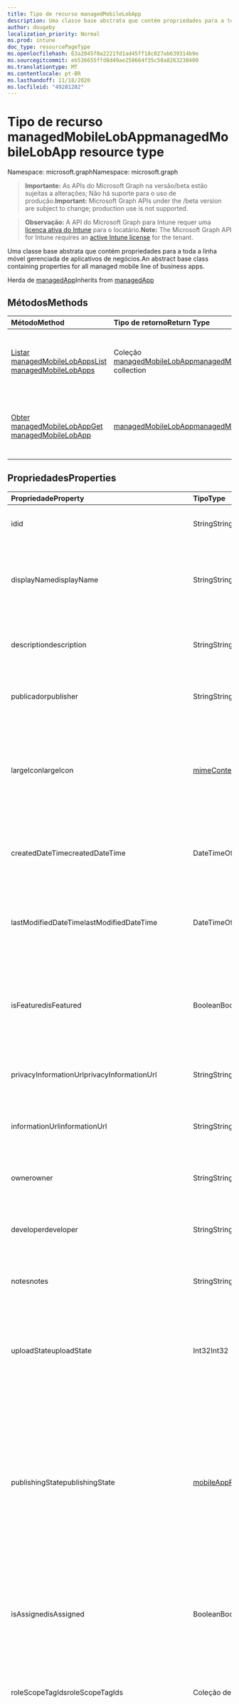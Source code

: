 ```yaml
---
title: Tipo de recurso managedMobileLobApp
description: Uma classe base abstrata que contém propriedades para a toda a linha móvel gerenciada de aplicativos de negócios.
author: dougeby
localization_priority: Normal
ms.prod: intune
doc_type: resourcePageType
ms.openlocfilehash: 63a2045f0a2221fd1ad45ff18c027ab639314b9e
ms.sourcegitcommit: eb536655ffd8d49ae258664f35c50a8263238400
ms.translationtype: MT
ms.contentlocale: pt-BR
ms.lasthandoff: 11/18/2020
ms.locfileid: "49281282"
---
```

# <a name="managedmobilelobapp-resource-type"></a><span data-ttu-id="5aced-103">Tipo de recurso managedMobileLobApp</span><span class="sxs-lookup"><span data-stu-id="5aced-103">managedMobileLobApp resource type</span></span>

<span data-ttu-id="5aced-104">Namespace: microsoft.graph</span><span class="sxs-lookup"><span data-stu-id="5aced-104">Namespace: microsoft.graph</span></span>

> <span data-ttu-id="5aced-105">**Importante:** As APIs do Microsoft Graph na versão/beta estão sujeitas a alterações; Não há suporte para o uso de produção.</span><span class="sxs-lookup"><span data-stu-id="5aced-105">**Important:** Microsoft Graph APIs under the /beta version are subject to change; production use is not supported.</span></span>

> <span data-ttu-id="5aced-106">**Observação:** A API do Microsoft Graph para Intune requer uma [licença ativa do Intune](https://go.microsoft.com/fwlink/?linkid=839381) para o locatário.</span><span class="sxs-lookup"><span data-stu-id="5aced-106">**Note:** The Microsoft Graph API for Intune requires an [active Intune license](https://go.microsoft.com/fwlink/?linkid=839381) for the tenant.</span></span>

<span data-ttu-id="5aced-107">Uma classe base abstrata que contém propriedades para a toda a linha móvel gerenciada de aplicativos de negócios.</span><span class="sxs-lookup"><span data-stu-id="5aced-107">An abstract base class containing properties for all managed mobile line of business apps.</span></span>


<span data-ttu-id="5aced-108">Herda de [managedApp](../resources/intune-apps-managedapp.md)</span><span class="sxs-lookup"><span data-stu-id="5aced-108">Inherits from [managedApp](../resources/intune-apps-managedapp.md)</span></span>

## <a name="methods"></a><span data-ttu-id="5aced-109">Métodos</span><span class="sxs-lookup"><span data-stu-id="5aced-109">Methods</span></span>
|<span data-ttu-id="5aced-110">Método</span><span class="sxs-lookup"><span data-stu-id="5aced-110">Method</span></span>|<span data-ttu-id="5aced-111">Tipo de retorno</span><span class="sxs-lookup"><span data-stu-id="5aced-111">Return Type</span></span>|<span data-ttu-id="5aced-112">Descrição</span><span class="sxs-lookup"><span data-stu-id="5aced-112">Description</span></span>|
|:---|:---|:---|
|[<span data-ttu-id="5aced-113">Listar managedMobileLobApps</span><span class="sxs-lookup"><span data-stu-id="5aced-113">List managedMobileLobApps</span></span>](../api/intune-apps-managedmobilelobapp-list.md)|<span data-ttu-id="5aced-114">Coleção [managedMobileLobApp](../resources/intune-apps-managedmobilelobapp.md)</span><span class="sxs-lookup"><span data-stu-id="5aced-114">[managedMobileLobApp](../resources/intune-apps-managedmobilelobapp.md) collection</span></span>|<span data-ttu-id="5aced-115">Lista propriedades e relações dos objetos [managedMobileLobApp](../resources/intune-apps-managedmobilelobapp.md).</span><span class="sxs-lookup"><span data-stu-id="5aced-115">List properties and relationships of the [managedMobileLobApp](../resources/intune-apps-managedmobilelobapp.md) objects.</span></span>|
|[<span data-ttu-id="5aced-116">Obter managedMobileLobApp</span><span class="sxs-lookup"><span data-stu-id="5aced-116">Get managedMobileLobApp</span></span>](../api/intune-apps-managedmobilelobapp-get.md)|[<span data-ttu-id="5aced-117">managedMobileLobApp</span><span class="sxs-lookup"><span data-stu-id="5aced-117">managedMobileLobApp</span></span>](../resources/intune-apps-managedmobilelobapp.md)|<span data-ttu-id="5aced-118">Propriedades de leitura e relações do objeto [managedMobileLobApp](../resources/intune-apps-managedmobilelobapp.md).</span><span class="sxs-lookup"><span data-stu-id="5aced-118">Read properties and relationships of the [managedMobileLobApp](../resources/intune-apps-managedmobilelobapp.md) object.</span></span>|

## <a name="properties"></a><span data-ttu-id="5aced-119">Propriedades</span><span class="sxs-lookup"><span data-stu-id="5aced-119">Properties</span></span>
|<span data-ttu-id="5aced-120">Propriedade</span><span class="sxs-lookup"><span data-stu-id="5aced-120">Property</span></span>|<span data-ttu-id="5aced-121">Tipo</span><span class="sxs-lookup"><span data-stu-id="5aced-121">Type</span></span>|<span data-ttu-id="5aced-122">Descrição</span><span class="sxs-lookup"><span data-stu-id="5aced-122">Description</span></span>|
|:---|:---|:---|
|<span data-ttu-id="5aced-123">id</span><span class="sxs-lookup"><span data-stu-id="5aced-123">id</span></span>|<span data-ttu-id="5aced-124">String</span><span class="sxs-lookup"><span data-stu-id="5aced-124">String</span></span>|<span data-ttu-id="5aced-125">Chave da entidade.</span><span class="sxs-lookup"><span data-stu-id="5aced-125">Key of the entity.</span></span> <span data-ttu-id="5aced-126">Herdado de [mobileApp](../resources/intune-shared-mobileapp.md)</span><span class="sxs-lookup"><span data-stu-id="5aced-126">Inherited from [mobileApp](../resources/intune-shared-mobileapp.md)</span></span>|
|<span data-ttu-id="5aced-127">displayName</span><span class="sxs-lookup"><span data-stu-id="5aced-127">displayName</span></span>|<span data-ttu-id="5aced-128">String</span><span class="sxs-lookup"><span data-stu-id="5aced-128">String</span></span>|<span data-ttu-id="5aced-129">O título do aplicativo importado ou definido pelo administrador.</span><span class="sxs-lookup"><span data-stu-id="5aced-129">The admin provided or imported title of the app.</span></span> <span data-ttu-id="5aced-130">Herdado de [mobileApp](../resources/intune-shared-mobileapp.md)</span><span class="sxs-lookup"><span data-stu-id="5aced-130">Inherited from [mobileApp](../resources/intune-shared-mobileapp.md)</span></span>|
|<span data-ttu-id="5aced-131">description</span><span class="sxs-lookup"><span data-stu-id="5aced-131">description</span></span>|<span data-ttu-id="5aced-132">String</span><span class="sxs-lookup"><span data-stu-id="5aced-132">String</span></span>|<span data-ttu-id="5aced-133">A descrição do aplicativo.</span><span class="sxs-lookup"><span data-stu-id="5aced-133">The description of the app.</span></span> <span data-ttu-id="5aced-134">Herdado de [mobileApp](../resources/intune-shared-mobileapp.md)</span><span class="sxs-lookup"><span data-stu-id="5aced-134">Inherited from [mobileApp](../resources/intune-shared-mobileapp.md)</span></span>|
|<span data-ttu-id="5aced-135">publicador</span><span class="sxs-lookup"><span data-stu-id="5aced-135">publisher</span></span>|<span data-ttu-id="5aced-136">String</span><span class="sxs-lookup"><span data-stu-id="5aced-136">String</span></span>|<span data-ttu-id="5aced-137">O publicador do aplicativo.</span><span class="sxs-lookup"><span data-stu-id="5aced-137">The publisher of the app.</span></span> <span data-ttu-id="5aced-138">Herdado de [mobileApp](../resources/intune-shared-mobileapp.md)</span><span class="sxs-lookup"><span data-stu-id="5aced-138">Inherited from [mobileApp](../resources/intune-shared-mobileapp.md)</span></span>|
|<span data-ttu-id="5aced-139">largeIcon</span><span class="sxs-lookup"><span data-stu-id="5aced-139">largeIcon</span></span>|[<span data-ttu-id="5aced-140">mimeContent</span><span class="sxs-lookup"><span data-stu-id="5aced-140">mimeContent</span></span>](../resources/intune-shared-mimecontent.md)|<span data-ttu-id="5aced-141">O ícone grande, a ser exibido nos detalhes do aplicativo e usado para o carregamento do ícone.</span><span class="sxs-lookup"><span data-stu-id="5aced-141">The large icon, to be displayed in the app details and used for upload of the icon.</span></span> <span data-ttu-id="5aced-142">Herdado de [mobileApp](../resources/intune-shared-mobileapp.md)</span><span class="sxs-lookup"><span data-stu-id="5aced-142">Inherited from [mobileApp](../resources/intune-shared-mobileapp.md)</span></span>|
|<span data-ttu-id="5aced-143">createdDateTime</span><span class="sxs-lookup"><span data-stu-id="5aced-143">createdDateTime</span></span>|<span data-ttu-id="5aced-144">DateTimeOffset</span><span class="sxs-lookup"><span data-stu-id="5aced-144">DateTimeOffset</span></span>|<span data-ttu-id="5aced-145">A data e a hora da criação do aplicativo.</span><span class="sxs-lookup"><span data-stu-id="5aced-145">The date and time the app was created.</span></span> <span data-ttu-id="5aced-146">Herdado de [mobileApp](../resources/intune-shared-mobileapp.md)</span><span class="sxs-lookup"><span data-stu-id="5aced-146">Inherited from [mobileApp](../resources/intune-shared-mobileapp.md)</span></span>|
|<span data-ttu-id="5aced-147">lastModifiedDateTime</span><span class="sxs-lookup"><span data-stu-id="5aced-147">lastModifiedDateTime</span></span>|<span data-ttu-id="5aced-148">DateTimeOffset</span><span class="sxs-lookup"><span data-stu-id="5aced-148">DateTimeOffset</span></span>|<span data-ttu-id="5aced-149">A data e a hora que o aplicativo foi modificado pela última vez.</span><span class="sxs-lookup"><span data-stu-id="5aced-149">The date and time the app was last modified.</span></span> <span data-ttu-id="5aced-150">Herdado de [mobileApp](../resources/intune-shared-mobileapp.md)</span><span class="sxs-lookup"><span data-stu-id="5aced-150">Inherited from [mobileApp](../resources/intune-shared-mobileapp.md)</span></span>|
|<span data-ttu-id="5aced-151">isFeatured</span><span class="sxs-lookup"><span data-stu-id="5aced-151">isFeatured</span></span>|<span data-ttu-id="5aced-152">Boolean</span><span class="sxs-lookup"><span data-stu-id="5aced-152">Boolean</span></span>|<span data-ttu-id="5aced-153">O valor que indica se o aplicativo está marcado como em destaque pelo administrador. Herdado de [mobileApp](../resources/intune-shared-mobileapp.md)</span><span class="sxs-lookup"><span data-stu-id="5aced-153">The value indicating whether the app is marked as featured by the admin. Inherited from [mobileApp](../resources/intune-shared-mobileapp.md)</span></span>|
|<span data-ttu-id="5aced-154">privacyInformationUrl</span><span class="sxs-lookup"><span data-stu-id="5aced-154">privacyInformationUrl</span></span>|<span data-ttu-id="5aced-155">String</span><span class="sxs-lookup"><span data-stu-id="5aced-155">String</span></span>|<span data-ttu-id="5aced-156">A URL da declaração de privacidade.</span><span class="sxs-lookup"><span data-stu-id="5aced-156">The privacy statement Url.</span></span> <span data-ttu-id="5aced-157">Herdado de [mobileApp](../resources/intune-shared-mobileapp.md)</span><span class="sxs-lookup"><span data-stu-id="5aced-157">Inherited from [mobileApp](../resources/intune-shared-mobileapp.md)</span></span>|
|<span data-ttu-id="5aced-158">informationUrl</span><span class="sxs-lookup"><span data-stu-id="5aced-158">informationUrl</span></span>|<span data-ttu-id="5aced-159">String</span><span class="sxs-lookup"><span data-stu-id="5aced-159">String</span></span>|<span data-ttu-id="5aced-160">A URL de informações adicionais.</span><span class="sxs-lookup"><span data-stu-id="5aced-160">The more information Url.</span></span> <span data-ttu-id="5aced-161">Herdado de [mobileApp](../resources/intune-shared-mobileapp.md)</span><span class="sxs-lookup"><span data-stu-id="5aced-161">Inherited from [mobileApp](../resources/intune-shared-mobileapp.md)</span></span>|
|<span data-ttu-id="5aced-162">owner</span><span class="sxs-lookup"><span data-stu-id="5aced-162">owner</span></span>|<span data-ttu-id="5aced-163">String</span><span class="sxs-lookup"><span data-stu-id="5aced-163">String</span></span>|<span data-ttu-id="5aced-164">O proprietário do conteúdo.</span><span class="sxs-lookup"><span data-stu-id="5aced-164">The owner of the app.</span></span> <span data-ttu-id="5aced-165">Herdado de [mobileApp](../resources/intune-shared-mobileapp.md)</span><span class="sxs-lookup"><span data-stu-id="5aced-165">Inherited from [mobileApp](../resources/intune-shared-mobileapp.md)</span></span>|
|<span data-ttu-id="5aced-166">developer</span><span class="sxs-lookup"><span data-stu-id="5aced-166">developer</span></span>|<span data-ttu-id="5aced-167">String</span><span class="sxs-lookup"><span data-stu-id="5aced-167">String</span></span>|<span data-ttu-id="5aced-168">O desenvolvedor do aplicativo.</span><span class="sxs-lookup"><span data-stu-id="5aced-168">The developer of the app.</span></span> <span data-ttu-id="5aced-169">Herdado de [mobileApp](../resources/intune-shared-mobileapp.md)</span><span class="sxs-lookup"><span data-stu-id="5aced-169">Inherited from [mobileApp](../resources/intune-shared-mobileapp.md)</span></span>|
|<span data-ttu-id="5aced-170">notes</span><span class="sxs-lookup"><span data-stu-id="5aced-170">notes</span></span>|<span data-ttu-id="5aced-171">String</span><span class="sxs-lookup"><span data-stu-id="5aced-171">String</span></span>|<span data-ttu-id="5aced-172">Anotações do aplicativo.</span><span class="sxs-lookup"><span data-stu-id="5aced-172">Notes for the app.</span></span> <span data-ttu-id="5aced-173">Herdado de [mobileApp](../resources/intune-shared-mobileapp.md)</span><span class="sxs-lookup"><span data-stu-id="5aced-173">Inherited from [mobileApp](../resources/intune-shared-mobileapp.md)</span></span>|
|<span data-ttu-id="5aced-174">uploadState</span><span class="sxs-lookup"><span data-stu-id="5aced-174">uploadState</span></span>|<span data-ttu-id="5aced-175">Int32</span><span class="sxs-lookup"><span data-stu-id="5aced-175">Int32</span></span>|<span data-ttu-id="5aced-176">O estado de upload.</span><span class="sxs-lookup"><span data-stu-id="5aced-176">The upload state.</span></span> <span data-ttu-id="5aced-177">Os valores possíveis são: 0- `Not Ready` , 1- `Ready` , 2- `Processing` .</span><span class="sxs-lookup"><span data-stu-id="5aced-177">Possible values are: 0 - `Not Ready`, 1 - `Ready`, 2 - `Processing`.</span></span> <span data-ttu-id="5aced-178">Herdado de [mobileApp](../resources/intune-shared-mobileapp.md)</span><span class="sxs-lookup"><span data-stu-id="5aced-178">Inherited from [mobileApp](../resources/intune-shared-mobileapp.md)</span></span>|
|<span data-ttu-id="5aced-179">publishingState</span><span class="sxs-lookup"><span data-stu-id="5aced-179">publishingState</span></span>|[<span data-ttu-id="5aced-180">mobileAppPublishingState</span><span class="sxs-lookup"><span data-stu-id="5aced-180">mobileAppPublishingState</span></span>](../resources/intune-apps-mobileapppublishingstate.md)|<span data-ttu-id="5aced-181">O estado de publicação do aplicativo.</span><span class="sxs-lookup"><span data-stu-id="5aced-181">The publishing state for the app.</span></span> <span data-ttu-id="5aced-182">O aplicativo não pode ser assinado, a menos que ele seja publicado.</span><span class="sxs-lookup"><span data-stu-id="5aced-182">The app cannot be assigned unless the app is published.</span></span> <span data-ttu-id="5aced-183">Herdado de [mobileApp](../resources/intune-shared-mobileapp.md).</span><span class="sxs-lookup"><span data-stu-id="5aced-183">Inherited from [mobileApp](../resources/intune-shared-mobileapp.md).</span></span> <span data-ttu-id="5aced-184">Os valores possíveis são: `notPublished`, `processing`, `published`.</span><span class="sxs-lookup"><span data-stu-id="5aced-184">Possible values are: `notPublished`, `processing`, `published`.</span></span>|
|<span data-ttu-id="5aced-185">isAssigned</span><span class="sxs-lookup"><span data-stu-id="5aced-185">isAssigned</span></span>|<span data-ttu-id="5aced-186">Boolean</span><span class="sxs-lookup"><span data-stu-id="5aced-186">Boolean</span></span>|<span data-ttu-id="5aced-187">O valor que indica se o aplicativo é atribuído a pelo menos um grupo.</span><span class="sxs-lookup"><span data-stu-id="5aced-187">The value indicating whether the app is assigned to at least one group.</span></span> <span data-ttu-id="5aced-188">Herdado de [mobileApp](../resources/intune-shared-mobileapp.md)</span><span class="sxs-lookup"><span data-stu-id="5aced-188">Inherited from [mobileApp](../resources/intune-shared-mobileapp.md)</span></span>|
|<span data-ttu-id="5aced-189">roleScopeTagIds</span><span class="sxs-lookup"><span data-stu-id="5aced-189">roleScopeTagIds</span></span>|<span data-ttu-id="5aced-190">Coleção de cadeias de caracteres</span><span class="sxs-lookup"><span data-stu-id="5aced-190">String collection</span></span>|<span data-ttu-id="5aced-191">Lista de IDs de marca de escopo para este aplicativo móvel.</span><span class="sxs-lookup"><span data-stu-id="5aced-191">List of scope tag ids for this mobile app.</span></span> <span data-ttu-id="5aced-192">Herdado de [mobileApp](../resources/intune-shared-mobileapp.md)</span><span class="sxs-lookup"><span data-stu-id="5aced-192">Inherited from [mobileApp](../resources/intune-shared-mobileapp.md)</span></span>|
|<span data-ttu-id="5aced-193">dependentAppCount</span><span class="sxs-lookup"><span data-stu-id="5aced-193">dependentAppCount</span></span>|<span data-ttu-id="5aced-194">Int32</span><span class="sxs-lookup"><span data-stu-id="5aced-194">Int32</span></span>|<span data-ttu-id="5aced-195">O número total de dependências do aplicativo filho.</span><span class="sxs-lookup"><span data-stu-id="5aced-195">The total number of dependencies the child app has.</span></span> <span data-ttu-id="5aced-196">Herdado de [mobileApp](../resources/intune-shared-mobileapp.md)</span><span class="sxs-lookup"><span data-stu-id="5aced-196">Inherited from [mobileApp](../resources/intune-shared-mobileapp.md)</span></span>|
|<span data-ttu-id="5aced-197">supersedingAppCount</span><span class="sxs-lookup"><span data-stu-id="5aced-197">supersedingAppCount</span></span>|<span data-ttu-id="5aced-198">Int32</span><span class="sxs-lookup"><span data-stu-id="5aced-198">Int32</span></span>|<span data-ttu-id="5aced-199">O número total de aplicativos que este aplicativo substitui direta ou indiretamente.</span><span class="sxs-lookup"><span data-stu-id="5aced-199">The total number of apps this app directly or indirectly supersedes.</span></span> <span data-ttu-id="5aced-200">Herdado de [mobileApp](../resources/intune-shared-mobileapp.md)</span><span class="sxs-lookup"><span data-stu-id="5aced-200">Inherited from [mobileApp](../resources/intune-shared-mobileapp.md)</span></span>|
|<span data-ttu-id="5aced-201">supersededAppCount</span><span class="sxs-lookup"><span data-stu-id="5aced-201">supersededAppCount</span></span>|<span data-ttu-id="5aced-202">Int32</span><span class="sxs-lookup"><span data-stu-id="5aced-202">Int32</span></span>|<span data-ttu-id="5aced-203">O número total de aplicativos que este aplicativo está substituindo direta ou indiretamente por.</span><span class="sxs-lookup"><span data-stu-id="5aced-203">The total number of apps this app is directly or indirectly superseded by.</span></span> <span data-ttu-id="5aced-204">Herdado de [mobileApp](../resources/intune-shared-mobileapp.md)</span><span class="sxs-lookup"><span data-stu-id="5aced-204">Inherited from [mobileApp](../resources/intune-shared-mobileapp.md)</span></span>|
|<span data-ttu-id="5aced-205">appAvailability</span><span class="sxs-lookup"><span data-stu-id="5aced-205">appAvailability</span></span>|[<span data-ttu-id="5aced-206">managedAppAvailability</span><span class="sxs-lookup"><span data-stu-id="5aced-206">managedAppAvailability</span></span>](../resources/intune-apps-managedappavailability.md)|<span data-ttu-id="5aced-207">A disponibilidade do Aplicativo.</span><span class="sxs-lookup"><span data-stu-id="5aced-207">The Application's availability.</span></span> <span data-ttu-id="5aced-208">Herdado de [managedApp](../resources/intune-apps-managedapp.md).</span><span class="sxs-lookup"><span data-stu-id="5aced-208">Inherited from [managedApp](../resources/intune-apps-managedapp.md).</span></span> <span data-ttu-id="5aced-209">Os valores possíveis são: `global`, `lineOfBusiness`.</span><span class="sxs-lookup"><span data-stu-id="5aced-209">Possible values are: `global`, `lineOfBusiness`.</span></span>|
|<span data-ttu-id="5aced-210">version</span><span class="sxs-lookup"><span data-stu-id="5aced-210">version</span></span>|<span data-ttu-id="5aced-211">String</span><span class="sxs-lookup"><span data-stu-id="5aced-211">String</span></span>|<span data-ttu-id="5aced-212">A versão do Aplicativo.</span><span class="sxs-lookup"><span data-stu-id="5aced-212">The Application's version.</span></span> <span data-ttu-id="5aced-213">Herdado de [managedApp](../resources/intune-apps-managedapp.md)</span><span class="sxs-lookup"><span data-stu-id="5aced-213">Inherited from [managedApp](../resources/intune-apps-managedapp.md)</span></span>|
|<span data-ttu-id="5aced-214">committedContentVersion</span><span class="sxs-lookup"><span data-stu-id="5aced-214">committedContentVersion</span></span>|<span data-ttu-id="5aced-215">String</span><span class="sxs-lookup"><span data-stu-id="5aced-215">String</span></span>|<span data-ttu-id="5aced-216">A versão do conteúdo interno confirmado.</span><span class="sxs-lookup"><span data-stu-id="5aced-216">The internal committed content version.</span></span>|
|<span data-ttu-id="5aced-217">fileName</span><span class="sxs-lookup"><span data-stu-id="5aced-217">fileName</span></span>|<span data-ttu-id="5aced-218">String</span><span class="sxs-lookup"><span data-stu-id="5aced-218">String</span></span>|<span data-ttu-id="5aced-219">O nome do arquivo do aplicativo Lob principal.</span><span class="sxs-lookup"><span data-stu-id="5aced-219">The name of the main Lob application file.</span></span>|
|<span data-ttu-id="5aced-220">size</span><span class="sxs-lookup"><span data-stu-id="5aced-220">size</span></span>|<span data-ttu-id="5aced-221">Int64</span><span class="sxs-lookup"><span data-stu-id="5aced-221">Int64</span></span>|<span data-ttu-id="5aced-222">O tamanho total, incluindo todos os arquivos carregados.</span><span class="sxs-lookup"><span data-stu-id="5aced-222">The total size, including all uploaded files.</span></span>|

## <a name="relationships"></a><span data-ttu-id="5aced-223">Relações</span><span class="sxs-lookup"><span data-stu-id="5aced-223">Relationships</span></span>
|<span data-ttu-id="5aced-224">Relação</span><span class="sxs-lookup"><span data-stu-id="5aced-224">Relationship</span></span>|<span data-ttu-id="5aced-225">Tipo</span><span class="sxs-lookup"><span data-stu-id="5aced-225">Type</span></span>|<span data-ttu-id="5aced-226">Descrição</span><span class="sxs-lookup"><span data-stu-id="5aced-226">Description</span></span>|
|:---|:---|:---|
|<span data-ttu-id="5aced-227">categories</span><span class="sxs-lookup"><span data-stu-id="5aced-227">categories</span></span>|<span data-ttu-id="5aced-228">Coleção [mobileAppCategory](../resources/intune-apps-mobileappcategory.md)</span><span class="sxs-lookup"><span data-stu-id="5aced-228">[mobileAppCategory](../resources/intune-apps-mobileappcategory.md) collection</span></span>|<span data-ttu-id="5aced-229">A lista de categorias para este aplicativo.</span><span class="sxs-lookup"><span data-stu-id="5aced-229">The list of categories for this app.</span></span> <span data-ttu-id="5aced-230">Herdado de [mobileApp](../resources/intune-shared-mobileapp.md)</span><span class="sxs-lookup"><span data-stu-id="5aced-230">Inherited from [mobileApp](../resources/intune-shared-mobileapp.md)</span></span>|
|<span data-ttu-id="5aced-231">assignments</span><span class="sxs-lookup"><span data-stu-id="5aced-231">assignments</span></span>|<span data-ttu-id="5aced-232">Coleção [mobileAppAssignment](../resources/intune-apps-mobileappassignment.md)</span><span class="sxs-lookup"><span data-stu-id="5aced-232">[mobileAppAssignment](../resources/intune-apps-mobileappassignment.md) collection</span></span>|<span data-ttu-id="5aced-233">A lista de atribuições de grupo para esse aplicativo móvel.</span><span class="sxs-lookup"><span data-stu-id="5aced-233">The list of group assignments for this mobile app.</span></span> <span data-ttu-id="5aced-234">Herdado de [mobileApp](../resources/intune-shared-mobileapp.md)</span><span class="sxs-lookup"><span data-stu-id="5aced-234">Inherited from [mobileApp](../resources/intune-shared-mobileapp.md)</span></span>|
|<span data-ttu-id="5aced-235">installSummary</span><span class="sxs-lookup"><span data-stu-id="5aced-235">installSummary</span></span>|[<span data-ttu-id="5aced-236">mobileAppInstallSummary</span><span class="sxs-lookup"><span data-stu-id="5aced-236">mobileAppInstallSummary</span></span>](../resources/intune-apps-mobileappinstallsummary.md)|<span data-ttu-id="5aced-237">Resumo de instalação do aplicativo móvel.</span><span class="sxs-lookup"><span data-stu-id="5aced-237">Mobile App Install Summary.</span></span> <span data-ttu-id="5aced-238">Herdado de [mobileApp](../resources/intune-shared-mobileapp.md)</span><span class="sxs-lookup"><span data-stu-id="5aced-238">Inherited from [mobileApp](../resources/intune-shared-mobileapp.md)</span></span>|
|<span data-ttu-id="5aced-239">deviceStatuses</span><span class="sxs-lookup"><span data-stu-id="5aced-239">deviceStatuses</span></span>|<span data-ttu-id="5aced-240">coleção [mobileAppInstallStatus](../resources/intune-apps-mobileappinstallstatus.md)</span><span class="sxs-lookup"><span data-stu-id="5aced-240">[mobileAppInstallStatus](../resources/intune-apps-mobileappinstallstatus.md) collection</span></span>|<span data-ttu-id="5aced-241">A lista de Estados de instalação para este aplicativo móvel.</span><span class="sxs-lookup"><span data-stu-id="5aced-241">The list of installation states for this mobile app.</span></span> <span data-ttu-id="5aced-242">Herdado de [mobileApp](../resources/intune-shared-mobileapp.md)</span><span class="sxs-lookup"><span data-stu-id="5aced-242">Inherited from [mobileApp](../resources/intune-shared-mobileapp.md)</span></span>|
|<span data-ttu-id="5aced-243">userStatuses</span><span class="sxs-lookup"><span data-stu-id="5aced-243">userStatuses</span></span>|<span data-ttu-id="5aced-244">coleção [userAppInstallStatus](../resources/intune-apps-userappinstallstatus.md)</span><span class="sxs-lookup"><span data-stu-id="5aced-244">[userAppInstallStatus](../resources/intune-apps-userappinstallstatus.md) collection</span></span>|<span data-ttu-id="5aced-245">A lista de Estados de instalação para este aplicativo móvel.</span><span class="sxs-lookup"><span data-stu-id="5aced-245">The list of installation states for this mobile app.</span></span> <span data-ttu-id="5aced-246">Herdado de [mobileApp](../resources/intune-shared-mobileapp.md)</span><span class="sxs-lookup"><span data-stu-id="5aced-246">Inherited from [mobileApp](../resources/intune-shared-mobileapp.md)</span></span>|
|<span data-ttu-id="5aced-247">relações</span><span class="sxs-lookup"><span data-stu-id="5aced-247">relationships</span></span>|<span data-ttu-id="5aced-248">coleção [mobileAppRelationship](../resources/intune-apps-mobileapprelationship.md)</span><span class="sxs-lookup"><span data-stu-id="5aced-248">[mobileAppRelationship](../resources/intune-apps-mobileapprelationship.md) collection</span></span>|<span data-ttu-id="5aced-249">O conjunto de relações diretas para este aplicativo.</span><span class="sxs-lookup"><span data-stu-id="5aced-249">The set of direct relationships for this app.</span></span> <span data-ttu-id="5aced-250">Herdado de [mobileApp](../resources/intune-shared-mobileapp.md)</span><span class="sxs-lookup"><span data-stu-id="5aced-250">Inherited from [mobileApp](../resources/intune-shared-mobileapp.md)</span></span>|
|<span data-ttu-id="5aced-251">contentVersions</span><span class="sxs-lookup"><span data-stu-id="5aced-251">contentVersions</span></span>|<span data-ttu-id="5aced-252">Coleção [mobileAppContent](../resources/intune-apps-mobileappcontent.md)</span><span class="sxs-lookup"><span data-stu-id="5aced-252">[mobileAppContent](../resources/intune-apps-mobileappcontent.md) collection</span></span>|<span data-ttu-id="5aced-253">A lista das versões de conteúdo deste aplicativo.</span><span class="sxs-lookup"><span data-stu-id="5aced-253">The list of content versions for this app.</span></span>|

## <a name="json-representation"></a><span data-ttu-id="5aced-254">Representação JSON</span><span class="sxs-lookup"><span data-stu-id="5aced-254">JSON Representation</span></span>
<span data-ttu-id="5aced-255">Veja a seguir uma representação JSON do recurso.</span><span class="sxs-lookup"><span data-stu-id="5aced-255">Here is a JSON representation of the resource.</span></span>
<!-- {
  "blockType": "resource",
  "keyProperty": "id",
  "@odata.type": "microsoft.graph.managedMobileLobApp"
}
-->
``` json
{
  "@odata.type": "#microsoft.graph.managedMobileLobApp",
  "id": "String (identifier)",
  "displayName": "String",
  "description": "String",
  "publisher": "String",
  "largeIcon": {
    "@odata.type": "microsoft.graph.mimeContent",
    "type": "String",
    "value": "binary"
  },
  "createdDateTime": "String (timestamp)",
  "lastModifiedDateTime": "String (timestamp)",
  "isFeatured": true,
  "privacyInformationUrl": "String",
  "informationUrl": "String",
  "owner": "String",
  "developer": "String",
  "notes": "String",
  "uploadState": 1024,
  "publishingState": "String",
  "isAssigned": true,
  "roleScopeTagIds": [
    "String"
  ],
  "dependentAppCount": 1024,
  "supersedingAppCount": 1024,
  "supersededAppCount": 1024,
  "appAvailability": "String",
  "version": "String",
  "committedContentVersion": "String",
  "fileName": "String",
  "size": 1024
}
```




